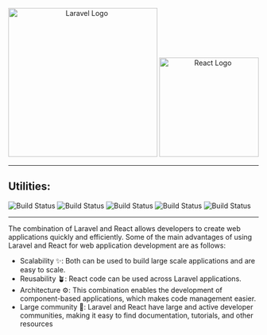 <p align="center"><a href="https://laravel.com" target="_blank"><img src="https://raw.githubusercontent.com/laravel/art/master/logo-lockup/5%20SVG/2%20CMYK/1%20Full%20Color/laravel-logolockup-cmyk-red.svg" width="300" alt="Laravel Logo"></a>
<a href="https://react.dev/" target="_blank"><img src=https://dwglogo.com/wp-content/uploads/2017/09/React_logo.png" width="200" alt="React Logo"></a></p>

---------------------------------------------------------------------------
## Utilities:
<p align="left">
<img src="https://img.shields.io/badge/Composer-885630?style=for-the-badge&logo=Composer&logoColor=white" alt="Build Status">
<img src="https://img.shields.io/badge/Node.js-339933?style=for-the-badge&logo=nodedotjs&logoColor=white" alt="Build Status">
<img src="https://img.shields.io/badge/npm-CB3837?style=for-the-badge&logo=npm&logoColor=white" alt="Build Status">
<img src="https://img.shields.io/badge/MySQL-005C84?style=for-the-badge&logo=mysql&logoColor=white" alt="Build Status">
<img src="https://img.shields.io/badge/VSCode-0078D4?style=for-the-badge&logo=visual%20studio%20code&logoColor=white" alt="Build Status">
</p>

---------------------------------------------------------------------------
The combination of Laravel and React allows developers to create web applications quickly and efficiently. Some of the main advantages of using Laravel and React for web application development are as follows:
- Scalability ✨: Both can be used to build large scale applications and are easy to scale.
- Reusability 🪴: React code can be used across Laravel applications.
- Architecture ⚙️: This combination enables the development of component-based applications, which makes code management easier.
- Large community 👥: Laravel and React have large and active developer communities, making it easy to find documentation, tutorials, and other resources
